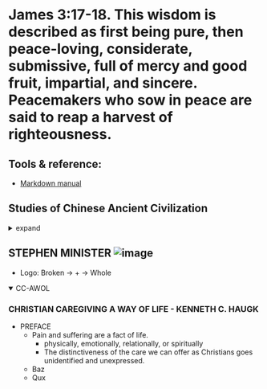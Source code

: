 # James 3:17-18. This wisdom is described as first being pure, then peace-loving, considerate, submissive, full of mercy and good fruit, impartial, and sincere. Peacemakers who sow in peace are said to reap a harvest of righteousness.
## Tools & reference:
* [Markdown manual](./mdCheat.md)

## Studies of Chinese Ancient Civilization
<details >
  <summary>expand</summary>
* 论语
* 易经
* 道德经  
</details>

## STEPHEN MINISTER ![image](https://github.com/user-attachments/assets/5765677a-4366-4da3-8581-45617758be43)
* Logo: Broken -> + -> Whole
<details open>
  <summary>CC-AWOL</summary>
  
  ### CHRISTIAN CAREGIVING A WAY OF LIFE - KENNETH C. HAUGK
  * PREFACE
     - Pain and suffering are a fact of life.
        + physically, emotionally, relationally, or spiritually
        + The distinctiveness of the care we can offer as Christians goes unidentified and unexpressed.
     * Baz
     * Qux
</details>
